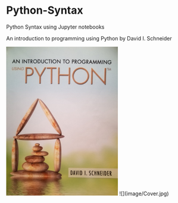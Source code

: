 # Python-Syntax
Python Syntax using Jupyter notebooks


An introduction to programming using Python  by David I. Schneider

<img src= "image/Cover.jpg" width = "300" >
![](image/Cover.jpg)
